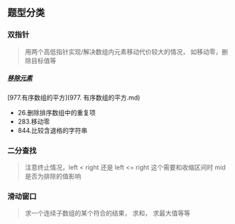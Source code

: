 ## 题型分类

### 双指针

> 用两个高低指针实现/解决数组内元素移动代价较大的情况， 如移动零，删除目标值等

##### [移除元素](./移除元素.md)

[977.有序数组的平方](977. 有序数组的平方.md)

- 26.删除排序数组中的重复项
- 283.移动零
- 844.比较含退格的字符串

### 二分查找

> 注意终止情况，left < right 还是 left <= right 这个需要和收缩区间时 mid是否为排除的值影响 

### 滑动窗口

> 求一个连续子数组的某个符合的结果， 求和， 求最大值等等



